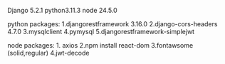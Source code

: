 Django 5.2.1
python3.11.3
node 24.5.0

python packages:
    1.djangorestframework 3.16.0
    2.django-cors-headers 4.7.0
    3.mysqlclient
    4.pymysql
    5.djangorestframework-simplejwt

node packages:
    1. axios
    2.npm install react-dom
    3.fontawsome (solid,regular)
    4.jwt-decode